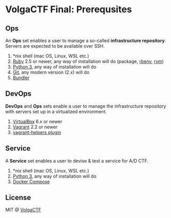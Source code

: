 # VolgaCTF Final: Prerequsites

## Ops

An **Ops** set enables a user to manage a so-called **infrastructure repository**. Servers are expected to be available over SSH.

1. *nix shell (mac OS, Linux, WSL etc.)
2. [Ruby](https://www.ruby-lang.org/en/) 2.5 or newer, any way of installation will do (package, [rbenv](https://github.com/rbenv/rbenv), [rvm](https://rvm.io))
3. [Python 3](https://www.python.org/downloads/), any way of installation will do
4. [Git](https://git-scm.com), any modern version (2.x) will do
5. [Bundler](https://bundler.io)

## DevOps

**DevOps** and **Ops** sets enable a user to manage the infrastructure repository with servers set up in a virtualized environment.

1. [VirtualBox](https://www.virtualbox.org) 6.x or newer
2. [Vagrant](https://www.vagrantup.com) 2.2 or newer
3. [vagrant-helpers plugin](https://github.com/aspyatkin/vagrant-helpers)

## Service

A **Service** set enables a user to devise & test a service for A/D CTF.

1. *nix shell (mac OS, Linux, WSL etc.)
2. [Python 3](https://www.python.org/downloads/), any way of installation will do
3. [Docker Compose](https://docs.docker.com/compose/)

## License
MIT @ [VolgaCTF](https://github.com/VolgaCTF)
